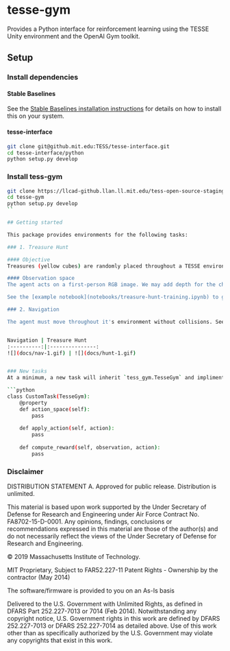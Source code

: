 # tesse-gym

Provides a Python interface for reinforcement learning using the TESSE Unity environment and the OpenAI Gym toolkit.

## Setup

### Install dependencies

#### Stable Baselines
See the [Stable Baselines installation instructions](https://stable-baselines.readthedocs.io/en/master/guide/install.html) for details on how to install this on your system.

#### tesse-interface

```sh
git clone git@github.mit.edu:TESS/tesse-interface.git
cd tesse-interface/python
python setup.py develop
```

### Install tess-gym

```sh
git clone https://llcad-github.llan.ll.mit.edu/tess-open-source-staging/tess-gym.git
cd tesse-gym
python setup.py develop
``

## Getting started

This package provides environments for the following tasks:

### 1. Treasure Hunt

#### Objective 
Treasures (yellow cubes) are randomly placed throughout a TESSE environment. The agent must collect as many of these treasures as possible within the alloted time (default is 100 timesteps). A treasure is considered found when it is within `success_dist` (default is 2m) of the agent and within it's feild of view. 

#### Observation space
The agent acts on a first-person RGB image. We may add depth for the challange and provide a semantic segmentation model.

See the [example notebook](notebooks/treasure-hunt-training.ipynb) to get started.

### 2. Navigation

The agent must move throughout it's environment without collisions. See  the [example notebook](notebooks/navigation-training.ipynb) to get started.


Navigation | Treasure Hunt
:----------:|:---------------:
![](docs/nav-1.gif) | ![](docs/hunt-1.gif)


### New tasks
At a minimum, a new task will inherit `tess_gym.TesseGym` and impliment the following:

```python
class CustomTask(TesseGym):
    @property
    def action_space(self):
        pass
    
    def apply_action(self, action):
        pass
    
    def compute_reward(self, observation, action):
        pass
```
  


### Disclaimer

DISTRIBUTION STATEMENT A. Approved for public release. Distribution is unlimited.

This material is based upon work supported by the Under Secretary of Defense for Research and Engineering under Air Force Contract No. FA8702-15-D-0001. Any opinions, findings, conclusions or recommendations expressed in this material are those of the author(s) and do not necessarily reflect the views of the Under Secretary of Defense for Research and Engineering.

© 2019 Massachusetts Institute of Technology.

MIT Proprietary, Subject to FAR52.227-11 Patent Rights - Ownership by the contractor (May 2014)

The software/firmware is provided to you on an As-Is basis

Delivered to the U.S. Government with Unlimited Rights, as defined in DFARS Part 252.227-7013 or 7014 (Feb 2014). Notwithstanding any copyright notice, U.S. Government rights in this work are defined by DFARS 252.227-7013 or DFARS 252.227-7014 as detailed above. Use of this work other than as specifically authorized by the U.S. Government may violate any copyrights that exist in this work.
